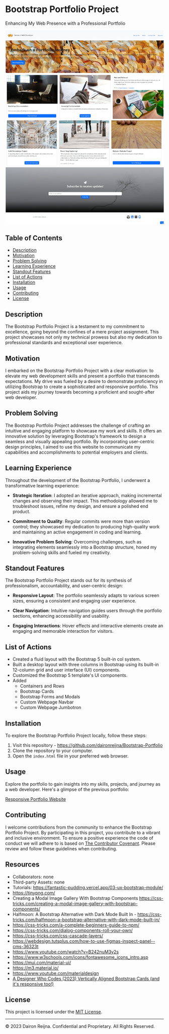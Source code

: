 # Bootstrap Portfolio Project

Enhancing My Web Presence with a Professional Portfolio

![Bootstrap Portfolio Screenshot](./images/Screenshot.jpeg)

## Table of Contents

- [Description](#description)
- [Motivation](#motivation)
- [Problem Solving](#problem-solving)
- [Learning Experience](#learning-experience)
- [Standout Features](#standout-features)
- [List of Actions](#list-of-actions)
- [Installation](#installation)
- [Usage](#usage)
- [Contributing](#contributing)
- [License](#license)

## Description

The Bootstrap Portfolio Project is a testament to my commitment to excellence, going beyond the confines of a mere project assignment. This project showcases not only my technical prowess but also my dedication to professional standards and exceptional user experience.

## Motivation

I embarked on the Bootstrap Portfolio Project with a clear motivation: to elevate my web development skills and present a portfolio that transcends expectations. My drive was fueled by a desire to demonstrate proficiency in utilizing Bootstrap to create a sophisticated and responsive portfolio. This project aids my journey towards becoming a proficient and sought-after web developer.

## Problem Solving

The Bootstrap Portfolio Project addresses the challenge of crafting an intuitive and engaging platform to showcase my work and skills. It offers an innovative solution by leveraging Bootstrap's framework to design a seamless and visually appealing portfolio. By incorporating user-centric design principles, I aimed to use this website to communicate my capabilities and accomplishments to potential employers and clients.

## Learning Experience

Throughout the development of the Bootstrap Portfolio, I underwent a transformative learning experience:

- **Strategic Iteration**: I adopted an iterative approach, making incremental changes and observing their impact. This methodology allowed me to troubleshoot issues, refine my design, and ensure a polished end product.

- **Commitment to Quality**: Regular commits were more than version control; they showcased my dedication to producing high-quality work and maintaining an active engagement in coding and learning.

- **Innovative Problem Solving**: Overcoming challenges, such as integrating elements seamlessly into a Bootstrap structure, honed my problem-solving skills and fueled my creativity.

## Standout Features

The Bootstrap Portfolio Project stands out for its synthesis of professionalism, accountability, and user-centric design:

- **Responsive Layout**: The portfolio seamlessly adapts to various screen sizes, ensuring a consistent and engaging user experience.

- **Clear Navigation**: Intuitive navigation guides users through the portfolio sections, enhancing accessibility and usability.

- **Engaging Interactions**: Hover effects and interactive elements create an engaging and memorable interaction for visitors.

## List of Actions
- Created a fluid layout with the Bootstrap 5 built-in col system.
- Built a desktop layout with three columns in Bootstrap using its built-in 12-column grid and user interface (UI) components.
- Customized the Bootstrap 5 template's UI components.
- Added
    - Containers and Rows  
    - Bootstrap Cards   
    - Bootstrap Forms and Modals  
    - Custom Webpage Navbar  
    - Custom Webpage Jumbotron 


## Installation

To explore the Bootstrap Portfolio Project locally, follow these steps:

1. Visit this repository - https://github.com/daironreijna/Bootstrap-Portfolio 
2. Clone the repository to your computer.
3. Open the `index.html` file in your preferred web browser.

## Usage

Explore the portfolio to gain insights into my skills, projects, and journey as a web developer. Here's a glimpse of the previous portfolio:

[Responsive Portfolio Website](https://daironreijna.github.io/Responsive-Portfolio/)

## Contributing
I welcome contributions from the community to enhance the Bootstrap Portfolio Project. By participating in this project, you contribute to a vibrant and inclusive environment. To ensure a positive experience the code of conduct we will adhere to is based on [The Contributor Covenant](https://www.contributor-covenant.org/version/2/1/code_of_conduct/code_of_conduct.md). Please review and follow these guidelines when contributing. 

## Resources

- Collaborators: none
- Third-party Assets: none
- Tutorials: https://fantastic-pudding.vercel.app/03-ux-bootstrap-module/
- https://tinypng.com/
- Creating a Modal Image Gallery With Bootstrap Components https://css-tricks.com/creating-a-modal-image-gallery-with-bootstrap-components/
- Halfmoon: A Bootstrap Alternative with Dark Mode Built In - https://css-tricks.com/halfmoon-a-bootstrap-alternative-with-dark-mode-built-in/
- https://css-tricks.com/a-complete-beginners-guide-to-npm/
- https://css-tricks.com/dialog-components-roll-your-own/
- https://css-tricks.com/css-cascade-layers/
- https://webdesign.tutsplus.com/how-to-use-figmas-inspect-panel--cms-36323t
- https://www.youtube.com/watch?v=B242nuM3y2s
- https://www.w3schools.com/icons/fontawesome_icons_intro.asp
- https://mui.com/material-ui/
- https://m3.material.io/
- https://www.youtube.com/materialdesign
- [A Designer Who Codes (2023) Vertically Aligned Bootstrap Cards (and it's responsive too!)](https://youtu.be/jxrHcG61h2Y)
 

## License

This project is licensed under the [MIT License](./LICENSE).

---

© 2023 Dairon Reijna. Confidential and Proprietary. All Rights Reserved.

